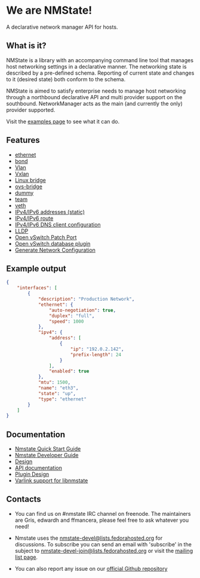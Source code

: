 # We are NMState!
A declarative network manager API for hosts.

## What is it?
NMState is a library with an accompanying command line tool that manages
host networking settings in a declarative manner.
The networking state is described by a pre-defined schema.
Reporting of current state and changes to it (desired state) both conform to
the schema.

NMState is aimed to satisfy enterprise needs to manage host networking through
a northbound declarative API and multi provider support on the southbound.
NetworkManager acts as the main (and currently the only) provider supported.

Visit the [examples page](./examples.md) to see what it can do.

## Features
- [ethernet](./examples.md#interfaces-ethernet)
- [bond](./examples.md#interfaces-bond)
- [Vlan](./examples.md#interfaces-vlan)
- [Vxlan](./examples.md#interfaces-vxlan)
- [Linux bridge](./examples.md#interface-linux-bridge)
- [ovs-bridge](./examples.md#interfaces-ovs-bridge)
- [dummy](./examples.md#interfaces-dummy)
- [team](./examples.md#interfaces-team)
- [veth](./features/veth.md)
- [IPv4/IPv6 addresses (static)](./examples.md#interfaces-ethernet)
- [IPv4/IPv6 route](./examples.md#route)
- [IPv4/IPv6 DNS client configuration](./examples.md#dns)
- [LLDP](./features/lldp.md)
- [Open vSwitch Patch Port](./features/ovs_patch.md)
- [Open vSwitch database plugin](./features/ovsdb.md)
- [Generate Network Configuration](./features/gen_conf.md)

## Example output

```json
{
    "interfaces": [
        {
            "description": "Production Network",
            "ethernet": {
                "auto-negotiation": true,
                "duplex": "full",
                "speed": 1000
            },
            "ipv4": {
                "address": [
                    {
                        "ip": "192.0.2.142",
                        "prefix-length": 24
                    }
                ],
                "enabled": true
            },
            "mtu": 1500,
            "name": "eth3",
            "state": "up",
            "type": "ethernet"
        }
    ]
}
```

## Documentation
- [Nmstate Quick Start Guide](./user/quick_guide.md)
- [Nmstate Developer Guide](./devel/dev_guide.md)
- [Design](./devel/design/networking-api.md)
- [API documentation](./devel/api.md)
- [Plugin Design](./devel/plugin.md)
- [Varlink support for libnmstate](./devel/varlink-libnmstate.md)

## Contacts
- You can find us on #nmstate IRC channel on freenode. The maintainers are
  Gris, edwardh and ffmancera, please feel free to ask whatever you need!

- Nmstate uses the nmstate-devel@lists.fedorahosted.org for discussions. To
  subscribe you can send an email with 'subscribe' in the subject to
  nmstate-devel-join@lists.fedorahosted.org or visit the [mailing list
page](https://lists.fedorahosted.org/admin/lists/nmstate-devel.lists.fedorahosted.org).

- You can also report any issue on our [official Github repository](https://github.com/nmstate/nmstate)

